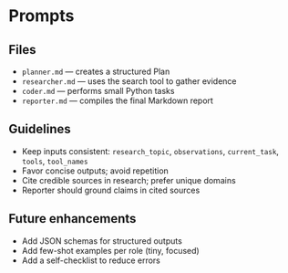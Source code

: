 Prompts
=======

Files
-----
- `planner.md` — creates a structured Plan
- `researcher.md` — uses the search tool to gather evidence
- `coder.md` — performs small Python tasks
- `reporter.md` — compiles the final Markdown report

Guidelines
---------
- Keep inputs consistent: `research_topic`, `observations`, `current_task`, `tools`, `tool_names`
- Favor concise outputs; avoid repetition
- Cite credible sources in research; prefer unique domains
- Reporter should ground claims in cited sources

Future enhancements
-------------------
- Add JSON schemas for structured outputs
- Add few-shot examples per role (tiny, focused)
- Add a self-checklist to reduce errors



